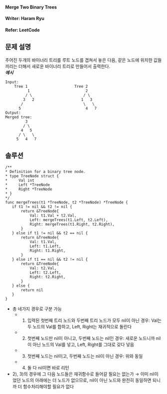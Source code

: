 #### Merge Two Binary Trees
#### Writer: Haram Ryu
#### Refer: LeetCode

## 문제 설명
주어진 두개의 바이너리 트리를 루트 노드를 겹쳐서 놓은 다음, 같은 노드에 위치한 값들끼리는 더해서 새로운 바이너리 트리로 만들어서 출력한다.  
***예시***
```
Input: 
	Tree 1                     Tree 2                  
          1                         2                             
         / \                       / \                            
        3   2                     1   3                        
       /                           \   \                      
      5                             4   7                  
Output: 
Merged tree:
	     3
	    / \
	   4   5
	  / \   \ 
	 5   4   7
 ```
 
 ## 솔루션
 ```
 /**
 * Definition for a binary tree node.
 * type TreeNode struct {
 *     Val int
 *     Left *TreeNode
 *     Right *TreeNode
 * }
 */
func mergeTrees(t1 *TreeNode, t2 *TreeNode) *TreeNode {
    if t1 != nil && t2 != nil {
        return &TreeNode{
            Val: t1.Val + t2.Val,
            Left: mergeTrees(t1.Left, t2.Left),
            Right: mergeTrees(t1.Right, t2.Right),
        }
    } else if t1 != nil && t2 == nil {
        return &TreeNode{
            Val: t1.Val,
            Left: t1.Left,
            Right: t1.Right,
        }
    } else if t1 == nil && t2 != nil {
        return &TreeNode{
            Val: t2.Val,
            Left: t2.Left,
            Right: t2.Right,
        }
    } else {
        return nil
    }
}
```
- 총 네가지 경우로 구분 가능
    - 1) 입력된 첫번째 트리 노드와 두번째 트리 노드가 모두 nil이 아닌 경우: Val는 두 노드의 Val를 합하고, Left, Right는 재귀적으로 돌린다
    - 2) 첫번째 노드만 nil이 아니고, 두번째 노드는 nil인 경우: 새로운 노드니까 nil이 아닌 노드의 Val를 넣고, Left, Right를 그대로 갖다 넣음
    - 3) 첫번째 노드는 nil이고, 두번째 노드는 nil이 아닌 경우: 위와 동일
    - 4) 둘 다 nil이면 바로 리턴
- 2), 3)의 경우에 그 다음 노드들은 재귀함수로 들어갈 필요는 없는가 → 이미 nil이었던 노드의 아래에는 더 노드가 없으므로, nil이 아닌 노드와 완전히 동일하면 되니까 더 함수처리해야할 필요가 없다
